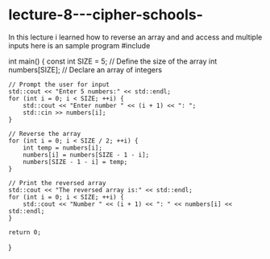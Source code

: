 # lecture-8---cipher-schools-
In this lecture i learned how to reverse an array and and access and multiple inputs here is an sample program 
#include <iostream>

int main() {
    const int SIZE = 5;  // Define the size of the array
    int numbers[SIZE];   // Declare an array of integers

    // Prompt the user for input
    std::cout << "Enter 5 numbers:" << std::endl;
    for (int i = 0; i < SIZE; ++i) {
        std::cout << "Enter number " << (i + 1) << ": ";
        std::cin >> numbers[i];
    }

    // Reverse the array
    for (int i = 0; i < SIZE / 2; ++i) {
        int temp = numbers[i];
        numbers[i] = numbers[SIZE - 1 - i];
        numbers[SIZE - 1 - i] = temp;
    }

    // Print the reversed array
    std::cout << "The reversed array is:" << std::endl;
    for (int i = 0; i < SIZE; ++i) {
        std::cout << "Number " << (i + 1) << ": " << numbers[i] << std::endl;
    }

    return 0;
}
